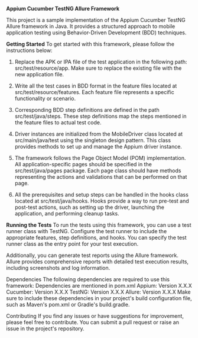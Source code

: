 **Appium Cucumber TestNG Allure Framework**

This project is a sample implementation of the Appium Cucumber TestNG Allure framework in Java. It provides a structured approach to mobile application testing using Behavior-Driven Development (BDD) techniques.

**Getting Started**
To get started with this framework, please follow the instructions below:

1. Replace the APK or IPA file of the test application in the following path: src/test/resource/app. Make sure to replace the existing file with the new application file.

2. Write all the test cases in BDD format in the feature files located at src/test/resource/features. Each feature file represents a specific functionality or scenario.

3. Corresponding BDD step definitions are defined in the path src/test/java/steps. These step definitions map the steps mentioned in the feature files to actual test code.

4. Driver instances are initialized from the MobileDriver class located at src/main/java/test using the singleton design pattern. This class provides methods to set up and manage the Appium driver instance.

5. The framework follows the Page Object Model (POM) implementation. All application-specific pages should be specified in the src/test/java/pages package. Each page class should have methods representing the actions and validations that can be performed on that page.

6. All the prerequisites and setup steps can be handled in the hooks class located at src/test/java/hooks. Hooks provide a way to run pre-test and post-test actions, such as setting up the driver, launching the application, and performing cleanup tasks.

**Running the Tests**
To run the tests using this framework, you can use a test runner class with TestNG. Configure the test runner to include the appropriate features, step definitions, and hooks. You can specify the test runner class as the entry point for your test execution.

Additionally, you can generate test reports using the Allure framework. Allure provides comprehensive reports with detailed test execution results, including screenshots and log information.

Dependencies
The following dependencies are required to use this framework:
Dependencies are mentioned in pom.xml
Appium: Version X.X.X
Cucumber: Version X.X.X
TestNG: Version X.X.X
Allure: Version X.X.X
Make sure to include these dependencies in your project's build configuration file, such as Maven's pom.xml or Gradle's build.gradle.

Contributing
If you find any issues or have suggestions for improvement, please feel free to contribute. You can submit a pull request or raise an issue in the project's repository.
